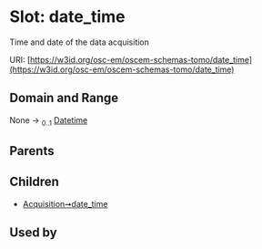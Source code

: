 
# Slot: date_time

Time and date of the data acquisition

URI: [https://w3id.org/osc-em/oscem-schemas-tomo/date_time](https://w3id.org/osc-em/oscem-schemas-tomo/date_time)


## Domain and Range

None &#8594;  <sub>0..1</sub> [Datetime](types/Datetime.md)

## Parents


## Children

 *  [Acquisition➞date_time](Acquisition_date_time.md)

## Used by

